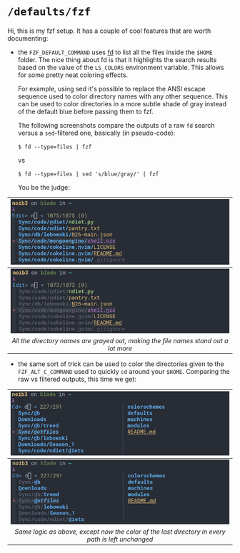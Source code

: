 # `/defaults/fzf`

Hi, this is my fzf setup. It has a couple of cool features that are worth
documenting:

* the `FZF_DEFAULT_COMMAND` uses
  [fd](https://github.com/sharkdp/fd) to list all the files inside the
  `$HOME` folder. The nice thing about fd is that it highlights the search
  results based on the value of the `LS_COLORS` environment variable. This
  allows for some pretty neat coloring effects.

  For example, using sed it's possible to replace the ANSI escape sequence
  used to color directory names with any other sequence. This can be used to
  color directories in a more subtle shade of gray instead of the default blue
  before passing them to fzf.

  The following screenshots compare the outputs of a raw `fd` search versus a
  `sed`-filtered one, basically (in pseudo-code):
  ```
  $ fd --type=files | fzf
  ```
  vs
  ```
  $ fd --type=files | sed 's/blue/gray/' | fzf
  ```

  You be the judge:

| ![fuzzy_edit](/.github/images/fzf/2021-04-12@19:30:02.png) |
|:--:|
| ![fuzzy_edit](/.github/images/fzf/2021-04-12@19:06:44.png) |
| *All the directory names are grayed out, making the file names stand out a lot more* |

* the same sort of trick can be used to color the directories given to the
  `FZF_ALT_C_COMMAND` used to quickly `cd` around your `$HOME`. Comparing the
  raw vs filtered outputs, this time we get:

| ![fuzzy_cd](/.github/images/fzf/2021-04-12@19:30:15.png) |
|:--:|
| ![fuzzy_cd](/.github/images/fzf/2021-04-12@19:07:06.png) |
| *Same logic as above, except now the color of the last directory in every path is left unchanged* |
